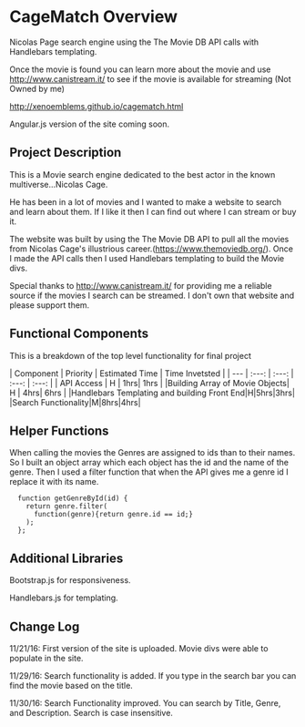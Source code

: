 # CageMatch Overview

Nicolas Page search engine using the The Movie DB API calls with Handlebars templating.

Once the movie is found you can learn more about the movie and use http://www.canistream.it/ to see if the movie is available for streaming (Not Owned by me)

http://xenoemblems.github.io/cagematch.html

Angular.js version of the site coming soon.

## Project Description

This is a Movie search engine dedicated to the best actor in the known multiverse...Nicolas Cage.

He has been in a lot of movies and I wanted to make a website to search and learn about them. 
If I like it then I can find out where I can stream or buy it.

The website was built by using the The Movie DB API to pull all the movies from Nicolas Cage's illustrious career.(https://www.themoviedb.org/). Once I made the API calls then I used Handlebars templating to build the Movie divs.


Special thanks to http://www.canistream.it/ for providing me a reliable source if the movies I search can be streamed. 
I don't own that website and please support them.  


## Functional Components


This is a breakdown of the top level functionality for final project

| Component | Priority | Estimated Time | Time Invetsted |
| --- | :---: |  :---: | :---: | :---: |
| API Access | H | 1hrs| 1hrs |
|Building Array of Movie Objects| H | 4hrs| 6hrs |
|Handlebars Templating and building Front End|H|5hrs|3hrs|
|Search Functionality|M|8hrs|4hrs|

## Helper Functions
When calling the movies the Genres are assigned to ids than to their names. So I built an object array which each object has the id and the name of the genre. Then I used a filter function that when the API gives me a genre id I replace it with its name.
```
  function getGenreById(id) {
    return genre.filter(
      function(genre){return genre.id == id;}
    );
  };
```

## Additional Libraries
Bootstrap.js for responsiveness.

Handlebars.js for templating.


## Change Log
 11/21/16: First version of the site is uploaded. Movie divs were able to populate in the site.
 
 11/29/16: Search functionality is added. If you type in the search bar you can find the movie based on the title.
 
 11/30/16: Search Functionality improved. You can search by Title, Genre, and Description. Search is case insensitive.

